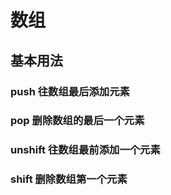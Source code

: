 # 数组

## 基本用法

### push 往数组最后添加元素

### pop 删除数组的最后一个元素

### unshift 往数组最前添加一个元素

### shift 删除数组第一个元素

###